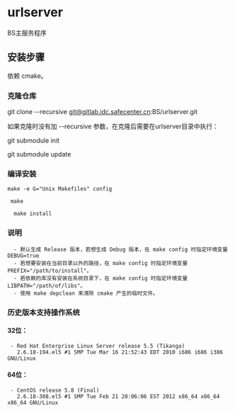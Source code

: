 # urlserver
BS主服务程序


## 安装步骤
依赖 cmake。


### 克隆仓库
 git clone --recursive git@gitlab.idc.safecenter.cn:BS/urlserver.git

 如果克隆时没有加 --recursive 参数，在克隆后需要在urlserver目录中执行：

  git submodule init

   git submodule update


### 编译安装
    make -e G="Unix Makefiles" config

     make

      make install


### 说明
      - 默认生成 Release 版本，若想生成 Debug 版本，在 make config 时指定环境变量 DEBUG=true
      - 若想要安装在当前目录以外的路径，在 make config 时指定环境变量 PREFIX="/path/to/install"。
      - 若依赖的库没有安装在系统目录下，在 make config 时指定环境变量 LIBPATH="/path/of/libs"。
      - 使用 make depclean 来清除 cmake 产生的临时文件。

### 历史版本支持操作系统
#### 32位：
     - Red Hat Enterprise Linux Server release 5.5 (Tikanga)
       2.6.18-194.el5 #1 SMP Tue Mar 16 21:52:43 EDT 2010 i686 i686 i386 GNU/Linux

#### 64位：
     - CentOS release 5.8 (Final)
       2.6.18-308.el5 #1 SMP Tue Feb 21 20:06:06 EST 2012 x86_64 x86_64 x86_64 GNU/Linux
